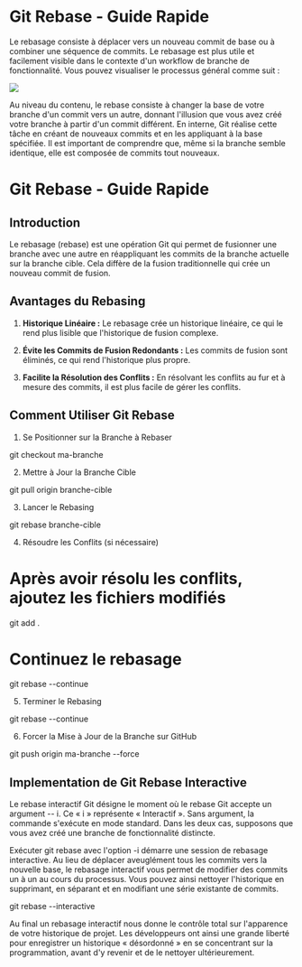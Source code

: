# Git Rebase - Guide Rapide

Le rebasage consiste à déplacer vers un nouveau commit de base ou à combiner une séquence de commits. Le rebasage est plus utile et facilement visible dans le contexte d'un workflow de branche de fonctionnalité. Vous pouvez visualiser le processus général comme suit :

![](https://wac-cdn.atlassian.com/dam/jcr:4e576671-1b7f-43db-afb5-cf8db8df8e4a/01%20What%20is%20git%20rebase.svg?cdnVersion=1352)

Au niveau du contenu, le rebase consiste à changer la base de votre branche d'un commit vers un autre, donnant l'illusion que vous avez créé votre branche à partir d'un commit différent. En interne, Git réalise cette tâche en créant de nouveaux commits et en les appliquant à la base spécifiée. Il est important de comprendre que, même si la branche semble identique, elle est composée de commits tout nouveaux.


# Git Rebase - Guide Rapide

## Introduction

Le rebasage (rebase) est une opération Git qui permet de fusionner une branche avec une autre en réappliquant les commits de la branche actuelle sur la branche cible. Cela diffère de la fusion traditionnelle qui crée un nouveau commit de fusion.

## Avantages du Rebasing

1. **Historique Linéaire :** Le rebasage crée un historique linéaire, ce qui le rend plus lisible que l'historique de fusion complexe.

2. **Évite les Commits de Fusion Redondants :** Les commits de fusion sont éliminés, ce qui rend l'historique plus propre.

3. **Facilite la Résolution des Conflits :** En résolvant les conflits au fur et à mesure des commits, il est plus facile de gérer les conflits.

## Comment Utiliser Git Rebase

1. Se Positionner sur la Branche à Rebaser

git checkout ma-branche

2. Mettre à Jour la Branche Cible

git pull origin branche-cible

3. Lancer le Rebasing

git rebase branche-cible

4. Résoudre les Conflits (si nécessaire)

# Après avoir résolu les conflits, ajoutez les fichiers modifiés
git add .

# Continuez le rebasage
git rebase --continue

5. Terminer le Rebasing

git rebase --continue

6. Forcer la Mise à Jour de la Branche sur GitHub

git push origin ma-branche --force


## Implementation de Git Rebase Interactive

Le rebase interactif Git désigne le moment où le rebase Git accepte un argument -- i. Ce « i » représente « Interactif ». Sans argument, la commande s'exécute en mode standard. Dans les deux cas, supposons que vous avez créé une branche de fonctionnalité distincte.

Exécuter git rebase avec l'option -i démarre une session de rebasage interactive. Au lieu de déplacer aveuglément tous les commits vers la nouvelle base, le rebasage interactif vous permet de modifier des commits un à un au cours du processus. Vous pouvez ainsi nettoyer l'historique en supprimant, en séparant et en modifiant une série existante de commits.

git rebase --interactive <base>

Au final un rebasage interactif nous donne le contrôle total sur l'apparence de votre historique de projet. Les développeurs ont ainsi une grande liberté pour enregistrer un historique « désordonné » en se concentrant sur la programmation, avant d'y revenir et de le nettoyer ultérieurement.

